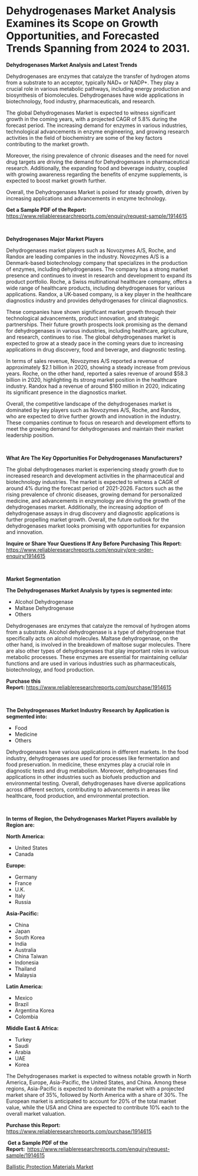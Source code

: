 <p><h1>Dehydrogenases Market Analysis Examines its Scope on Growth Opportunities, and Forecasted Trends Spanning from 2024 to 2031.</h1></p><p><strong>Dehydrogenases Market Analysis and Latest Trends</strong></p>
<p><p>Dehydrogenases are enzymes that catalyze the transfer of hydrogen atoms from a substrate to an acceptor, typically NAD+ or NADP+. They play a crucial role in various metabolic pathways, including energy production and biosynthesis of biomolecules. Dehydrogenases have wide applications in biotechnology, food industry, pharmaceuticals, and research.</p><p>The global Dehydrogenases Market is expected to witness significant growth in the coming years, with a projected CAGR of 5.8% during the forecast period. The increasing demand for enzymes in various industries, technological advancements in enzyme engineering, and growing research activities in the field of biochemistry are some of the key factors contributing to the market growth.</p><p>Moreover, the rising prevalence of chronic diseases and the need for novel drug targets are driving the demand for Dehydrogenases in pharmaceutical research. Additionally, the expanding food and beverage industry, coupled with growing awareness regarding the benefits of enzyme supplements, is expected to boost market growth further.</p><p>Overall, the Dehydrogenases Market is poised for steady growth, driven by increasing applications and advancements in enzyme technology.</p></p>
<p><strong>Get a Sample PDF of the Report:&nbsp;</strong> <a href="https://www.reliableresearchreports.com/enquiry/request-sample/1914615">https://www.reliableresearchreports.com/enquiry/request-sample/1914615</a></p>
<p>&nbsp;</p>
<p><strong>Dehydrogenases Major Market Players</strong></p>
<p><p>Dehydrogenases market players such as Novozymes A/S, Roche, and Randox are leading companies in the industry. Novozymes A/S is a Denmark-based biotechnology company that specializes in the production of enzymes, including dehydrogenases. The company has a strong market presence and continues to invest in research and development to expand its product portfolio. Roche, a Swiss multinational healthcare company, offers a wide range of healthcare products, including dehydrogenases for various applications. Randox, a UK-based company, is a key player in the healthcare diagnostics industry and provides dehydrogenases for clinical diagnostics.</p><p>These companies have shown significant market growth through their technological advancements, product innovation, and strategic partnerships. Their future growth prospects look promising as the demand for dehydrogenases in various industries, including healthcare, agriculture, and research, continues to rise. The global dehydrogenases market is expected to grow at a steady pace in the coming years due to increasing applications in drug discovery, food and beverage, and diagnostic testing.</p><p>In terms of sales revenue, Novozymes A/S reported a revenue of approximately $2.1 billion in 2020, showing a steady increase from previous years. Roche, on the other hand, reported a sales revenue of around $58.3 billion in 2020, highlighting its strong market position in the healthcare industry. Randox had a revenue of around $160 million in 2020, indicating its significant presence in the diagnostics market.</p><p>Overall, the competitive landscape of the dehydrogenases market is dominated by key players such as Novozymes A/S, Roche, and Randox, who are expected to drive further growth and innovation in the industry. These companies continue to focus on research and development efforts to meet the growing demand for dehydrogenases and maintain their market leadership position.</p></p>
<p>&nbsp;</p>
<p><strong>What Are The Key Opportunities For Dehydrogenases Manufacturers?</strong></p>
<p><p>The global dehydrogenases market is experiencing steady growth due to increased research and development activities in the pharmaceutical and biotechnology industries. The market is expected to witness a CAGR of around 4% during the forecast period of 2021-2026. Factors such as the rising prevalence of chronic diseases, growing demand for personalized medicine, and advancements in enzymology are driving the growth of the dehydrogenases market. Additionally, the increasing adoption of dehydrogenase assays in drug discovery and diagnostic applications is further propelling market growth. Overall, the future outlook for the dehydrogenases market looks promising with opportunities for expansion and innovation.</p></p>
<p><strong>Inquire or Share Your Questions If Any Before Purchasing This Report:</strong> <a href="https://www.reliableresearchreports.com/enquiry/pre-order-enquiry/1914615">https://www.reliableresearchreports.com/enquiry/pre-order-enquiry/1914615</a></p>
<p>&nbsp;</p>
<p><strong>Market Segmentation</strong></p>
<p><strong>The Dehydrogenases Market Analysis by types is segmented into:</strong></p>
<p><ul><li>Alcohol Dehydrogenase</li><li>Maltase Dehydrogenase</li><li>Others</li></ul></p>
<p><p>Dehydrogenases are enzymes that catalyze the removal of hydrogen atoms from a substrate. Alcohol dehydrogenase is a type of dehydrogenase that specifically acts on alcohol molecules. Maltase dehydrogenase, on the other hand, is involved in the breakdown of maltose sugar molecules. There are also other types of dehydrogenases that play important roles in various metabolic processes. These enzymes are essential for maintaining cellular functions and are used in various industries such as pharmaceuticals, biotechnology, and food production.</p></p>
<p><strong>Purchase this Report:&nbsp;</strong><a href="https://www.reliableresearchreports.com/purchase/1914615">https://www.reliableresearchreports.com/purchase/1914615</a></p>
<p>&nbsp;</p>
<p><strong>The Dehydrogenases Market Industry Research by Application is segmented into:</strong></p>
<p><ul><li>Food</li><li>Medicine</li><li>Others</li></ul></p>
<p><p>Dehydrogenases have various applications in different markets. In the food industry, dehydrogenases are used for processes like fermentation and food preservation. In medicine, these enzymes play a crucial role in diagnostic tests and drug metabolism. Moreover, dehydrogenases find applications in other industries such as biofuels production and environmental testing. Overall, dehydrogenases have diverse applications across different sectors, contributing to advancements in areas like healthcare, food production, and environmental protection.</p></p>
<p>&nbsp;</p>
<p><strong>In terms of Region, the Dehydrogenases Market Players available by Region are:</strong></p>
<p>
    <p> <strong> North America: </strong>
        <ul>
            <li>United States</li>
            <li>Canada</li>
        </ul>
        </p> 
    <p> <strong> Europe: </strong>
        <ul>
            <li>Germany</li>
            <li>France</li>
            <li>U.K.</li>
            <li>Italy</li>
            <li>Russia</li>
        </ul>
        </p> 
    <p> <strong> Asia-Pacific: </strong>
        <ul>
            <li>China</li>
            <li>Japan</li>
            <li>South Korea</li>
            <li>India</li>
            <li>Australia</li>
            <li>China Taiwan</li>
            <li>Indonesia</li>
            <li>Thailand</li>
            <li>Malaysia</li>
        </ul>
        </p> 
    <p> <strong> Latin America: </strong>
        <ul>
            <li>Mexico</li>
            <li>Brazil</li>
            <li>Argentina Korea</li>
            <li>Colombia</li>
        </ul>
        </p> 
    <p> <strong> Middle East & Africa: </strong>
        <ul>
            <li>Turkey</li>
            <li>Saudi</li>
            <li>Arabia</li>
            <li>UAE</li>
            <li>Korea</li>
        </ul>
    </p>
    </p>
<p><p>The Dehydrogenases market is expected to witness notable growth in North America, Europe, Asia-Pacific, the United States, and China. Among these regions, Asia-Pacific is expected to dominate the market with a projected market share of 35%, followed by North America with a share of 30%. The European market is anticipated to account for 20% of the total market value, while the USA and China are expected to contribute 10% each to the overall market valuation.</p></p>
<p><strong>Purchase this Report: </strong><a href="https://www.reliableresearchreports.com/purchase/1914615">https://www.reliableresearchreports.com/purchase/1914615</a></p>
<p>&nbsp;<strong>Get a Sample PDF of the Report:&nbsp;&nbsp;</strong><a href="https://www.reliableresearchreports.com/enquiry/request-sample/1914615">https://www.reliableresearchreports.com/enquiry/request-sample/1914615</a></p>
<p><strong></strong></p>
<p><p><a href="https://github.com/RickHolmes3/Market-Research-Report-List-3/blob/main/ballistic-protection-materials-market.md">Ballistic Protection Materials Market</a></p></p>